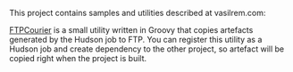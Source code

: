 This project contains samples and utilities described at vasilrem.com:

<a href='http://code.google.com/p/vrblog/source/browse/trunk/com/vasilrem/hudson/ftpcourier/FTPCourier.groovy'>FTPCourier</a> is a small utility written in Groovy that copies artefacts generated by the Hudson job to FTP. You can register this utility as a Hudson job and create dependency to the other project, so artefact will be copied right when the project is built.